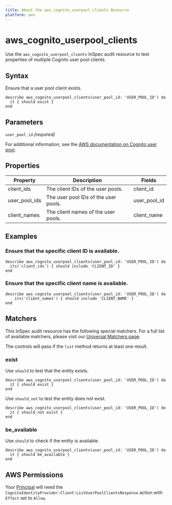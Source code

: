 ```yaml
---
title: About the aws_cognito_userpool_clients Resource
platform: aws
---
```


# aws_cognito_userpool_clients

Use the `aws_cognito_userpool_clients` InSpec audit resource to test properties of multiple Cognito user pool clients.

## Syntax

Ensure that a user pool client exists.

    describe aws_cognito_userpool_clients(user_pool_id: 'USER_POOL_ID') do
      it { should exist }
    end

## Parameters

`user_pool_id` _(required)_

For additional information, see the [AWS documentation on Cognito user pool](https://docs.aws.amazon.com/AWSCloudFormation/latest/UserGuide/aws-resource-cognito-userpoolclient.html).

## Properties

| Property | Description | Fields |
| --- | --- | --- |
| client_ids | The client IDs of the user pools. | client_id |
| user_pool_ids | The user pool IDs of the user pools. | user_pool_id |
| client_names | The client names of the user pools. | client_name |

## Examples

### Ensure that the specific client ID is available.

    describe aws_cognito_userpool_clients(user_pool_id: 'USER_POOL_ID') do
      its('client_ids') { should include 'CLIENT_ID' }
    end

### Ensure that the specific client name is available.

    describe aws_cognito_userpool_clients(user_pool_id: 'USER_POOL_ID') do
        its('client_names') { should include 'CLIENT_NAME' }
    end

## Matchers

This InSpec audit resource has the following special matchers. For a full list of available matchers, please visit our [Universal Matchers page](https://www.inspec.io/docs/reference/matchers/).

The controls will pass if the `list` method returns at least one result.

### exist

Use `should` to test that the entity exists.

    describe aws_cognito_userpool_clients(user_pool_id: 'USER_POOL_ID') do
      it { should exist }
    end

Use `should_not` to test the entity does not exist.

    describe aws_cognito_userpool_clients(user_pool_id: 'USER_POOL_ID') do
      it { should_not exist }
    end

### be_available

Use `should` to check if the entity is available.

    describe aws_cognito_userpool_clients(user_pool_id: 'USER_POOL_ID') do
      it { should be_available }
    end

## AWS Permissions

Your [Principal](https://docs.aws.amazon.com/IAM/latest/UserGuide/intro-structure.html#intro-structure-principal) will need the `CognitoIdentityProvider:Client:ListUserPoolClientsResponse` action with `Effect` set to `Allow`.
